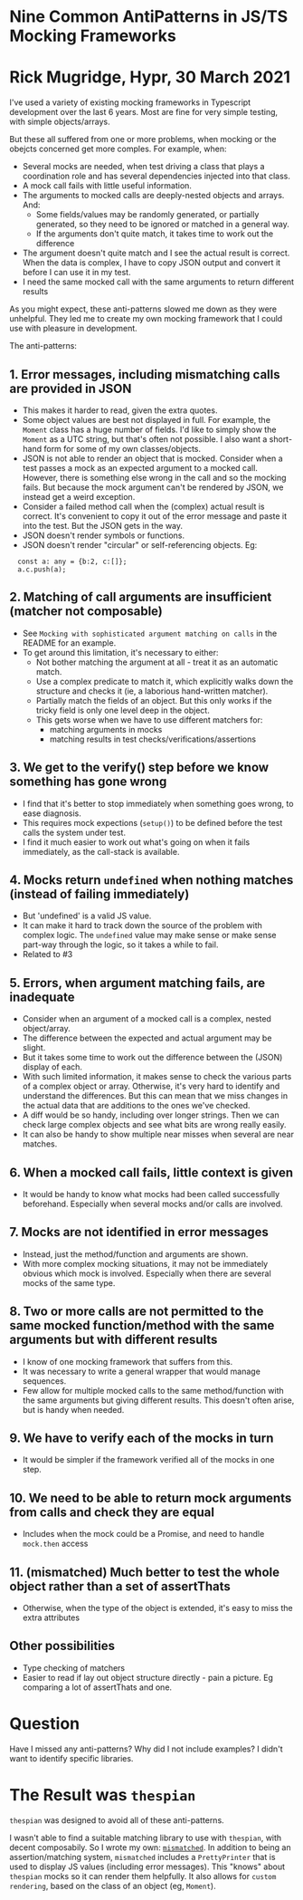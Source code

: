 # Nine Common AntiPatterns in JS/TS Mocking Frameworks

# Rick Mugridge, Hypr, 30 March 2021

I've used a variety of existing mocking frameworks in Typescript development over the last 6 years.
Most are fine for very simple testing, with simple objects/arrays.

But these all suffered from one or more problems, when mocking or the obejcts concerned get more comples. 
For example, when:

 - Several mocks are needed, when test driving a class that plays a coordination role and has several dependencies
   injected into that class.
 - A mock call fails with little useful information.
 - The arguments to mocked calls are deeply-nested objects and arrays. And:
    - Some fields/values may be randomly generated, or partially generated, 
      so they need to be ignored or matched in a general way.
    - If the arguments don't quite match, it takes time to work out the difference
  - The argument doesn't quite match and I see the actual result is correct. 
    When the data is complex, I have to copy JSON output and convert it before I can use it in my test.
  - I need the same mocked call with the same arguments to return different results
 
As you might expect, these anti-patterns slowed me down as they were unhelpful.
They led me to create my own mocking framework that I could use with pleasure 
in development.
 
The anti-patterns:
 
## 1. Error messages, including mismatching calls are provided in JSON

 - This makes it harder to read, given the extra quotes.
 - Some object values are best not displayed in full. 
   For example, the `Moment` class has a huge number of fields.
   I'd like to simply show the `Moment` as a UTC string, but that's often not possible.
   I also want a short-hand form for some of my own classes/objects.
 - JSON is not able to render an object that is mocked. 
   Consider when a test passes a mock as an expected argument to a mocked call.
   However, there is something else wrong in the call and so the mocking fails.
   But because the mock argument can't be rendered by JSON, we instead get a weird exception.
 - Consider a failed method call when the (complex) actual result is correct.
   It's convenient to copy it out of the error message and paste it into the test. But the JSON gets in the way.
 - JSON doesn't render symbols or functions.
 - JSON doesn't render "circular" or self-referencing objects. Eg:

```
  const a: any = {b:2, c:[]};
  a.c.push(a);
```
   
## 2. Matching of call arguments are insufficient (matcher not composable)

 - See `Mocking with sophisticated argument matching on calls` in the README for an example.
 - To get around this limitation, it's necessary to either:
   - Not bother matching the argument at all - treat it as an automatic match.
   - Use a complex predicate to match it, which explicitly walks down the structure and checks it
     (ie, a laborious hand-written matcher).
   - Partially match the fields of an object.
     But this only works if the tricky field is only one level deep in the object.
   - This gets worse when we have to use different matchers for:
     - matching arguments in mocks
     - matching results in test checks/verifications/assertions

## 3. We get to the verify() step before we know something has gone wrong

- I find that it's better to stop immediately when something goes wrong, to ease diagnosis.
- This requires mock expections (`setup()`) to be defined before the test calls the system under test.
- I find it much easier to work out what's going on when it fails immediately, as the call-stack is available.

## 4. Mocks return `undefined` when nothing matches (instead of failing immediately)

- But 'undefined' is a valid JS value.
- It can make it hard to track down the source of the problem with complex logic.
  The `undefined` value may make sense or make sense part-way through the logic, so it takes a while to fail.
- Related to #3

## 5. Errors, when argument matching fails, are inadequate

 - Consider when an argument of a mocked call is a complex, nested object/array.
 - The difference between the expected and actual argument may be slight.
 - But it takes some time to work out the difference between the (JSON) display of each.
 - With such limited information, it makes sense to check the various parts of a complex object or array.
   Otherwise, it's very hard to identify and understand the differences.
   But this can mean that we miss changes in the actual data that are additions to the ones we've checked.
 - A diff would be so handy, including over longer strings. 
   Then we can check large complex objects and see what bits are wrong really easily.
 - It can also be handy to show multiple near misses when several are near matches.

## 6. When a mocked call fails, little context is given

- It would be handy to know what mocks had been called successfully beforehand.
  Especially when several mocks and/or calls are involved.

## 7. Mocks are not identified in error messages 

 - Instead, just the method/function and arguments are shown.
 - With more complex mocking situations, it may not be immediately obvious which mock is involved.
   Especially when there are several mocks of the same type.
 
## 8. Two or more calls are not permitted to the same mocked function/method with the same arguments but with different results

 - I know of one mocking framework that suffers from this. 
 - It was necessary to write a general wrapper that would manage sequences.
 - Few allow for multiple mocked calls to the same method/function with the same arguments but giving different results.
   This doesn't often arise, but is handy when needed.

## 9. We have to verify each of the mocks in turn

 - It would be simpler if the framework verified all of the mocks in one step.

## 10. We need to be able to return mock arguments from calls and check they are equal

 - Includes when the mock could be a Promise, and need to handle `mock.then` access

## 11. (mismatched) Much better to test the whole object rather than a set of assertThats

 - Otherwise, when the type of the object is extended, it's easy to miss the extra attributes

## Other possibilities

 * Type checking of matchers
 * Easier to read if lay out object structure directly - pain a picture. Eg comparing a lot of assertThats and one.

# Question

Have I missed any anti-patterns? Why did I not include examples? I didn't want to identify specific libraries.

# The Result was `thespian`

`thespian` was designed to avoid all of these anti-patterns.

I wasn't able to find a suitable matching library to use with `thespian`, with decent composabily.
So I wrote my own: [`mismatched`](https://github.com/rickmugridge/mismatched).
In addition to being an assertion/matching system, `mismatched` includes a `PrettyPrinter` that is used to 
display JS values (including error messages). This "knows" about `thespian` mocks so it can render them helpfully.
It also allows for `custom rendering`, based on the class of an object (eg, `Moment`).